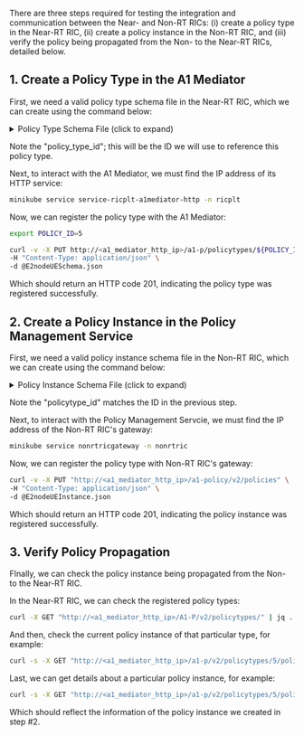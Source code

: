 
There are three steps required for testing the integration and communication between the Near- and Non-RT RICs: (i) create a policy type in the Near-RT RIC, (ii) create a policy instance in the Non-RT RIC, and (iii) verify the policy being propagated from the Non- to the Near-RT RICs, detailed below. 

## 1. Create a Policy Type in the A1 Mediator

First, we need a valid policy type schema file in the Near-RT RIC, which we can create using the command below:

<details>
<summary>Policy Type Schema File (click to expand)</summary>
  
```bash
echo '{
  "name": "E2Node UE Energy Policy Type Schema",
  "description": "Defines the UE connections for E2Nodes focusing on management to enhance energy efficiency.",
  "policy_type_id": 5,
  "create_schema": {
    "$schema": "http://json-schema.org/draft-07/schema#",
    "title": "E2Node UE Energy Policy Configuration",
    "description": "A schema to Defines the UE connections for E2Nodes focusing on management to enhance energy efficiency",
    "type": "object",
    "properties": {
      "E2NodeList": {
        "type": "array",
        "description": "A list of E2Nodes, each defined by specific parameters including Mobile Country Code, Mobile Network Code, NodeB Identifier, and a list of UE (User Equipment) with IMSIs.",
        "items": {
          "type": "object",
          "properties": {
            "mcc": {
              "type": "string",
              "description": "Mobile Country Code identifying the country of the mobile subscriber."
            },
            "mnc": {
              "type": "string",
              "description": "Mobile Network Code identifying the home network of the mobile subscriber."
            },
            "nodebid": {
              "type": "string",
              "description": "NodeB Identifier uniquely identifying a NodeB within a mobile network."
            },
            "UEList": {
              "type": "array",
              "description": "A list of User Equipment identified by IMSIs.",
              "items": {
                "type": "object",
                "properties": {
                  "imsi": {
                    "type": "string",
                    "description": "International Mobile Subscriber Identity uniquely identifying a user of a cellular network."
                  }
                },
                "required": [
                  "imsi"
                ],
                "additionalProperties": false
              }
            }
          },
          "required": [
            "mcc",
            "mnc",
            "nodebid"
          ],
          "additionalProperties": false
        }
      }
    },
    "required": [
      "E2NodeList"
    ],
    "additionalProperties": false
  }
}' >> E2nodeUESchema.json
```
</details>

Note the "policy_type_id"; this will be the ID we will use to reference this policy type.

Next, to interact with the A1 Mediator, we must find the IP address of its HTTP service:
```bash
minikube service service-ricplt-a1mediator-http -n ricplt
```
Now, we can register the policy type with the A1 Mediator:

```bash
export POLICY_ID=5

curl -v -X PUT http://<a1_mediator_http_ip>/a1-p/policytypes/${POLICY_ID} \
-H "Content-Type: application/json" \
-d @E2nodeUESchema.json
```
Which should return an HTTP code 201, indicating the policy type was registered successfully.

## 2. Create a Policy Instance in the Policy Management Service

First, we need a valid policy instance schema file in the Non-RT RIC, which we can create using the command below:

<details>
<summary>Policy Instance Schema File (click to expand)</summary>

```bash
echo '{
  "ric_id": "ric1",
  "policy_id": "456",
  "service_id": "EnergySaverApp",
  "policy_data": {
    "E2NodeList": [
      {
        "mcc": "310",
        "mnc": "260",
        "nodebid": "10001",
        "UEList": [
          {
            "imsi": "7240110"
          },
          {
            "imsi": "7240111"
          }
        ]
      },
      {
        "mcc": "311",
        "mnc": "480",
        "nodebid": "10002",
        "UEList": [
          {
            "imsi": "7240112"
          },
          {
            "imsi": "7240113"
          }
        ]
      }
    ]
  },
  "policytype_id": "5"
}' >>> E2nodeUEInstance.json
```
</details>

Note the "policytype_id" matches the ID in the previous step. 

Next, to interact with the Policy Management Servcie, we must find the IP address of the Non-RT RIC's gateway:
```bash
minikube service nonrtricgateway -n nonrtric
```
Now, we can register the policy type with Non-RT RIC's gateway:
```bash
curl -v -X PUT "http://<a1_mediator_http_ip>/a1-policy/v2/policies" \
-H "Content-Type: application/json" \
-d @E2nodeUEInstance.json
```
Which should return an HTTP code 201, indicating the policy instance was registered successfully.

## 3. Verify Policy Propagation

FInally, we can check the policy instance being propagated from the Non- to the Near-RT RIC.

In the Near-RT RIC, we can check the registered policy types:

```bash
curl -X GET "http://<a1_mediator_http_ip>/A1-P/v2/policytypes/" | jq .
```

And then, check the current policy instance of that particular type, for example:

```bash
curl -s -X GET "http://<a1_mediator_http_ip>/a1-p/v2/policytypes/5/policies/" | jq .
```
Last, we can get details about a particular policy instance, for example:

```bash
curl -s -X GET "http://<a1_mediator_http_ip>/a1-p/v2/policytypes/5/policies/456" | jq .
```
Which should reflect the information of the policy instance we created in step #2.
